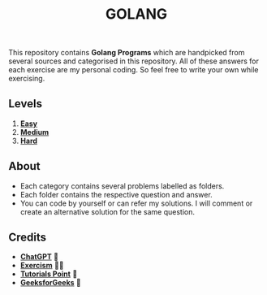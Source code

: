 <h1 align="center">GOLANG</h1>

<br>

This repository contains **Golang Programs** which are handpicked from several sources and categorised in this repository. All of these answers for each exercise are my personal coding. So feel free to write your own while exercising.

## Levels

1. **[Easy](https://github.com/ajay-ca/golang/tree/master/Easy/)**
2. **[Medium](https://github.com/ajay-ca/golang/tree/master/Medium/)**
3. **[Hard](https://github.com/ajay-ca/golang/tree/master/Hard/)**

## About

* Each category contains several problems labelled as folders.
* Each folder contains the respective question and answer.
* You can code by yourself or can refer my solutions. I will comment or create an alternative solution for the same question.

## Credits

* **[ChatGPT](https://chat.openai.com/)** 🤖
* **[Exercism](https://exercism.org/tracks/go)** 🏋️‍♂️ 
* **[Tutorials Point](https://www.tutorialspoint.com/go/index.htm)** 📝
* **[GeeksforGeeks](https://www.geeksforgeeks.org/golang/?ref=gcse)** 🤔
